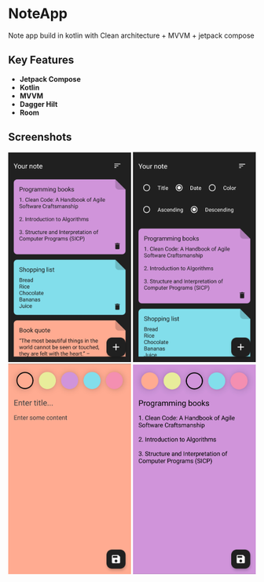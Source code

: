 # NoteApp

Note app build in kotlin with Clean architecture + MVVM + jetpack compose

## Key Features

- **Jetpack Compose**
- **Kotlin**
- **MVVM**
- **Dagger Hilt**
- **Room**

## Screenshots

<img src="images/note-list.jpg" width="250" alt="list note screen">
<img src="images/filter-note.jpg" width="250" alt="filter note screen">
<img src="images/add-note.jpg" width="250" alt="add note screen">
<img src="images/edit-note.jpg" width="250" alt="edit note screen">
